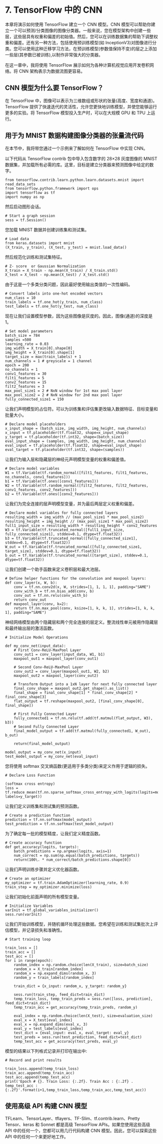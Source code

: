 # 7\. TensorFlow 中的 CNN

本章将演示如何使用 TensorFlow 建立一个 CNN 模型。CNN 模型可以帮助你建立一个可以预测/分类图像的图像分类器。一般来说，您在模型架构中创建一些层，这些层具有权重和偏差的初始值。然后，您可以在训练数据集的帮助下调整权重和偏差。还有另一种方法，包括使用预训练模型(如 InceptionV3)对图像进行分类。您可以使用这种迁移学习方法，在预训练模型(参数值保持不变)的层之上添加一些层(其参数已被训练),以制作非常强大的分类器。

在这一章中，我将使用 TensorFlow 展示如何为各种计算机视觉应用开发卷积网络。将 CNN 架构表示为数据流图更容易。

## CNN 模型为什么要 TensorFlow？

在 TensorFlow 中，图像可以表示为三维数组或形状的张量(高度、宽度和通道)。TensorFlow 提供了快速迭代的灵活性，允许您更快地训练模型，并使您能够运行更多的实验。将 TensorFlow 模型投入生产时，可以在大规模 GPU 和 TPU 上运行。

## 用于为 MNIST 数据构建图像分类器的张量流代码

在本节中，我将带您通过一个示例来了解如何在 TensorFlow 中实现 CNN。

以下代码从 TensorFlow contrib 包中导入包含数字的 28×28 灰度图像的 MNIST 数据集，并加载所有必需的库。这里，目标是建立分类器来预测图像中给定的数字。

```
from tensorflow.contrib.learn.python.learn.datasets.mnist import read_data_sets
from tensorflow.python.framework import ops
import tensorflow as tf
import numpy as np

```

然后启动图形会话。

```
# Start a graph session
sess = tf.Session()

```

您加载 MNIST 数据并创建训练集和测试集。

```
# Load data
from keras.datasets import mnist
(X_train, y_train), (X_test, y_test) = mnist.load_data()

```

然后规范化训练和测试集特征。

```
# Z- score  or Gaussian Normalization
X_train = X_train - np.mean(X_train) / X_train.std()
X_test = X_test - np.mean(X_test) / X_test.std()

```

由于这是一个多类分类问题，因此最好使用输出类值的一次性编码。

```
# Convert labels into one-hot encoded vectors
num_class = 10
train_labels = tf.one_hot(y_train, num_class)
test_labels = tf.one_hot(y_test, num_class)

```

现在让我们设置模型参数，因为这些图像是灰度的。因此，图像(通道)的深度是 1。

```
# Set model parameters
batch_size = 784
samples =500
learning_rate = 0.03
img_width = X_train[0].shape[0]
img_height = X_train[0].shape[1]
target_size = max(train_labels) + 1
num_channels = 1 # greyscale = 1 channel
epoch = 200
no_channels = 1
conv1_features = 30
filt1_features = 5
conv2_features = 15
filt2_features = 3
max_pool_size1 = 2 # NxN window for 1st max pool layer
max_pool_size2 = 2 # NxN window for 2nd max pool layer
fully_connected_size1 = 150

```

让我们声明模型的占位符。可以为训练集和评估集更改输入数据特征、目标变量和批量大小。

```
# Declare model placeholders
x_input_shape = (batch_size, img_width, img_height, num_channels)
x_input = tf.placeholder(tf.float32, shape=x_input_shape)
y_target = tf.placeholder(tf.int32, shape=(batch_size))
eval_input_shape = (samples, img_width, img_height, num_channels)
eval_input = tf.placeholder(tf.float32, shape=eval_input_shape)
eval_target = tf.placeholder(tf.int32, shape=(samples))

```

让我们为输入层和隐藏层的神经元声明模型变量的权重和偏差值。

```
# Declare model variables
W1 = tf.Variable(tf.random_normal([filt1_features, filt1_features, no_channels, conv1_features]))
b1 = tf.Variable(tf.ones([conv1_features]))
W2 = tf.Variable(tf.random_normal([filt2_features, filt2_features, conv1_features, conv2_features]))
b2 = tf.Variable(tf.ones([conv2_features]))

```

让我们为完全连接的层声明模型变量，并为最后两层定义权重和偏差。

```
# Declare model variables for fully connected layers
resulting_width = img_width // (max_pool_size1 * max_pool_size2)
resulting_height = img_height // (max_pool_size1 * max_pool_size2)
full1_input_size = resulting_width * resulting_height * conv2_features
W3 = tf.Variable(tf.truncated_normal([full1_input_size, fully_connected_size1], stddev=0.1, dtype=tf.float32))
b3 = tf.Variable(tf.truncated_normal([fully_connected_size1], stddev=0.1, dtype=tf.float32))
W_out = tf.Variable(tf.truncated_normal([fully_connected_size1, target_size], stddev=0.1, dtype=tf.float32))
b_out = tf.Variable(tf.truncated_normal([target_size], stddev=0.1, dtype=tf.float32))

```

让我们创建一个助手函数来定义卷积层和最大池层。

```
# Define helper functions for the convolution and maxpool layers:
def conv_layer(x, W, b):
    conv = tf.nn.conv2d(x, W, strides=[1, 1, 1, 1], padding="SAME")
    conv_with_b = tf.nn.bias_add(conv, b)
    conv_out = tf.nn.relu(conv_with_b)
    return conv_out
def maxpool_layer(conv, k=2):
    return tf.nn.max_pool(conv, ksize=[1, k, k, 1], strides=[1, k, k, 1], padding="SAME")

```

神经网络模型由两个隐藏层和两个完全连接的层定义。整流线性单元被用作隐藏层和最终输出层的激活函数。

```
# Initialize Model Operations

def my_conv_net(input_data):
    # First Conv-ReLU-MaxPool Layer
    conv_out1 = conv_layer(input_data, W1, b1)
    maxpool_out1 = maxpool_layer(conv_out1)

    # Second Conv-ReLU-MaxPool Layer
    conv_out2 = conv_layer(maxpool_out1, W2, b2)
    maxpool_out2 = maxpool_layer(conv_out2)

    # Transform Output into a 1xN layer for next fully connected layer
    final_conv_shape = maxpool_out2.get_shape().as_list()
    final_shape = final_conv_shape[1] * final_conv_shape[2] * final_conv_shape[3]
    flat_output = tf.reshape(maxpool_out2, [final_conv_shape[0], final_shape])

    # First Fully Connected Layer
    fully_connected1 = tf.nn.relu(tf.add(tf.matmul(flat_output, W3), b3))
    # Second Fully Connected Layer
    final_model_output = tf.add(tf.matmul(fully_connected1, W_out), b_out)

    return(final_model_output)

model_output = my_conv_net(x_input)
test_model_output = my_conv_net(eval_input)

```

您将使用 softmax 交叉熵函数(更适用于多类分类)来定义作用于逻辑的损失。

```
# Declare Loss Function

(softmax cross entropy)
loss = tf.reduce_mean(tf.nn.sparse_softmax_cross_entropy_with_logits(logits=model_output, labels=y_target))

```

让我们定义训练集和测试集的预测函数。

```
# Create a prediction function
prediction = tf.nn.softmax(model_output)
test_prediction = tf.nn.softmax(test_model_output)

```

为了确定每一批的模型精度，让我们定义精度函数。

```
# Create accuracy function
def get_accuracy(logits, targets):
    batch_predictions = np.argmax(logits, axis=1)
    num_correct = np.sum(np.equal(batch_predictions, targets))
    return(100\. * num_correct/batch_predictions.shape[0])

```

让我们声明训练步骤并定义优化器函数。

```
# Create an optimizer
my_optimizer = tf.train.AdamOptimizer(learning_rate, 0.9)
train_step = my_optimizer.minimize(loss)

```

让我们初始化前面声明的所有模型变量。

```
# Initialize Variables
varInit = tf.global_variables_initializer()
sess.run(varInit)

```

让我们开始训练模型，并随机循环处理这些数据。您希望在训练和测试集批次上评估模型，并记录损失和准确性。

```
# Start training loop

train_loss = []
train_acc = []
test_acc = []
for i in range(epoch):
    random_index = np.random.choice(len(X_train), size=batch_size)
    random_x = X_train[random_index]
    random_x = np.expand_dims(random_x, 3)
    random_y = train_labels[random_index]   

    train_dict = {x_input: random_x, y_target: random_y}

    sess.run(train_step, feed_dict=train_dict)
    temp_train_loss, temp_train_preds = sess.run([loss, prediction], feed_dict=train_dict)
    temp_train_acc = get_accuracy(temp_train_preds, random_y)

    eval_index = np.random.choice(len(X_test), size=evaluation_size)
    eval_x = X_test[eval_index]
    eval_x = np.expand_dims(eval_x, 3)
    eval_y = test_labels[eval_index]
    test_dict = {eval_input: eval_x, eval_target: eval_y}
    test_preds = sess.run(test_prediction, feed_dict=test_dict)
    temp_test_acc = get_accuracy(test_preds, eval_y)

```

模型的结果以下列格式记录并打印在输出中:

```
# Record and print results

train_loss.append(temp_train_loss)
train_acc.append(temp_train_acc)
test_acc.append(temp_test_acc)
print('Epoch # {}. Train Loss: {:.2f}. Train Acc : {:.2f} . temp_test_acc : {:.2f}'.format(i+1,temp_train_loss,temp_train_acc,temp_test_acc))

```

## 使用高级 API 构建 CNN 模型

TFLearn、TensorLayer、tflayers、TF-Slim、tf.contrib.learn、Pretty Tensor、keras 和 Sonnet 都是高级 TensorFlow APIs。如果您使用这些高级 API 中的任何一个，您都可以用几行代码构建 CNN 模型。因此，您可以探索这些 API 中的任何一个来更好地工作。